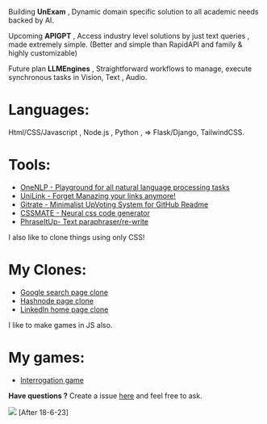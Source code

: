 Building **UnExam** , Dynamic domain specific solution to all academic needs backed by AI.

Upcoming **APIGPT** , Access industry level solutions by just text queries , made extremely simple. (Better and simple than RapidAPI and family & highly customizable)

Future plan **LLMEngines** , Straightforward workflows to manage, execute synchronous tasks in Vision, Text , Audio.

# Languages:
Html/CSS/Javascript , Node.js , Python , 
=> Flask/Django, TailwindCSS.

# Tools:

+ [OneNLP - Playground for all natural language processing tasks](https://github.com/abhiprojectz/Onenlp)
+ [UniLink - Forget Manazing your links anymore!](https://github.com/abhiprojectz/unilink)
+ [Gitrate - Minimalist UpVoting System for GitHub Readme](https://github.com/abhiprojectz/gitrate)
+ [CSSMATE - Neural css code generator](https://github.com/abhiprojectz/CSSMATE)
+ [PhraseItUp- Text paraphraser/re-write](https://github.com/abhiprojectz/PhraseItUp)

I also like to clone things using only CSS!

# My Clones:
+ [Google search page clone](https://github.com/abhiprojectz/Google-search-clone)
+ [Hashnode page clone](https://github.com/abhiprojectz/hashnode-frontend-clone)
+ [LinkedIn home page clone]()

I like to make games in JS also.

# My games:
+ [Interrogation game](https://github.com/abhiprojectz/Interrogation-game)

**Have questions ?**
Create a issue [here](https://github.com/abhiprojectz/abhiprojectz/issues) and feel free to ask. 

![](https://komarev.com/ghpvc/?username=abhiprojectz) [After 18-6-23]
